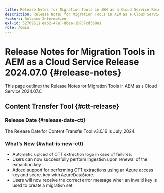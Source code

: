 ```yaml
---
title: Release Notes for Migration Tools in AEM as a Cloud Service Release 2024.07
description: Release Notes for Migration Tools in AEM as a Cloud Service Release 2024.07.0
feature: Release Information
exl-id: 52709511-eab2-47a7-8bea-1b707cd568a1
role: Admin
---
```

# Release Notes for Migration Tools in AEM as a Cloud Service Release 2024.07.0 {#release-notes}

This page outlines the Release Notes for Migration Tools in AEM as a Cloud Service 2024.07.0.

## Content Transfer Tool {#ctt-release}

### Release Date {#release-date-ctt}

The Release Date for Content Transfer Tool v3.0.16 is July, 2024.

### What's New {#what-is-new-ctt}

* Automatic upload of CTT extraction logs in case of failures.
* Users can now successfully perform ingestion upon renewal of the extraction key.
* Added support for performing CTT extractions using an Azure access key and secret key with AzureDataStore.
* Users will now receive the correct error message when an invalid key is used to create a migration set.
